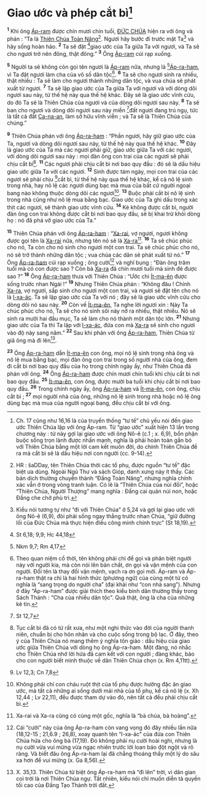 # Giao ước và phép cắt bì[^1]
<sup><b>1</b></sup> Khi ông [Áp-ram]() được chín mươi chín tuổi, [ĐỨC CHÚA]() hiện ra với ông và phán : “Ta là [Thiên Chúa Toàn Năng]()[^2]. Ngươi hãy bước đi trước mặt Ta[^3] và hãy sống hoàn hảo. <sup><b>2</b></sup> Ta sẽ đặt [^1*]giao ước của Ta giữa Ta với ngươi, và Ta sẽ cho ngươi trở nên đông, thật đông.” <sup><b>3</b></sup> Ông [Áp-ram]() cúi rạp xuống.

<sup><b>5</b></sup> Người ta sẽ không còn gọi tên ngươi là [Áp-ram]() nữa, nhưng là [^2*][Áp-ra-ham](), vì Ta đặt ngươi làm cha của vô số dân tộc[^4]. <sup><b>6</b></sup> Ta sẽ cho ngươi sinh ra nhiều, thật nhiều : Ta sẽ làm cho ngươi thành những dân tộc, và vua chúa sẽ phát xuất từ ngươi. <sup><b>7</b></sup> Ta sẽ lập giao ước của Ta giữa Ta với ngươi và với dòng dõi ngươi sau này, từ thế hệ này qua thế hệ khác. Đây sẽ là giao ước vĩnh cửu, do đó Ta sẽ là Thiên Chúa của ngươi và của dòng dõi ngươi sau này. <sup><b>8</b></sup> Ta sẽ ban cho ngươi và dòng dõi ngươi sau này miền [^3*]đất ngươi đang trú ngụ, tức là tất cả đất [Ca-na-an](), làm sở hữu vĩnh viễn ; và Ta sẽ là Thiên Chúa của chúng.”

<sup><b>9</b></sup> Thiên Chúa phán với ông [Áp-ra-ham]() : “Phần ngươi, hãy giữ giao ước của Ta, ngươi và dòng dõi ngươi sau này, từ thế hệ này qua thế hệ khác. <sup><b>10</b></sup> Đây là giao ước của Ta mà các ngươi phải giữ, giao ước giữa Ta với các ngươi, với dòng dõi ngươi sau này : mọi đàn ông con trai của các ngươi sẽ phải chịu cắt bì[^5]. <sup><b>11</b></sup> Các ngươi phải chịu cắt bì nơi bao quy đầu : đó sẽ là dấu hiệu giao ước giữa Ta với các ngươi. <sup><b>12</b></sup> Sinh được tám ngày, mọi con trai của các ngươi sẽ phải chịu [^4*]cắt bì, từ thế hệ này qua thế hệ khác, kể cả nô lệ sinh trong nhà, hay nô lệ các ngươi dùng bạc mà mua của bất cứ người ngoại bang nào không thuộc dòng dõi các ngươi[^6]. <sup><b>13</b></sup> Buộc phải cắt bì nô lệ sinh trong nhà cũng như nô lệ mua bằng bạc. Giao ước của Ta ghi dấu trong xác thịt các ngươi, sẽ thành giao ước vĩnh cửu. <sup><b>14</b></sup> Kẻ không được cắt bì, người đàn ông con trai không được cắt bì nơi bao quy đầu, sẽ bị khai trừ khỏi dòng họ : nó đã phá vỡ giao ước của Ta.”

<sup><b>15</b></sup> Thiên Chúa phán với ông [Áp-ra-ham]() : “[Xa-rai](), vợ ngươi, ngươi không được gọi tên là [Xa-rai]() nữa, nhưng tên nó sẽ là [Xa-ra]()[^7]. <sup><b>16</b></sup> Ta sẽ chúc phúc cho nó, Ta còn cho nó sinh cho ngươi một con trai. Ta sẽ chúc phúc cho nó, nó sẽ trở thành những dân tộc ; vua chúa các dân sẽ phát xuất từ nó.” <sup><b>17</b></sup> Ông [Áp-ra-ham]() cúi rạp xuống ; ông cười[^8] và nghĩ bụng : “Đàn ông trăm tuổi mà có con được sao ? Còn bà [Xa-ra]() đã chín mươi tuổi mà sinh đẻ được sao ?” <sup><b>18</b></sup> Ông [Áp-ra-ham]() thưa với Thiên Chúa : “Ước chi [Ít-ma-ên]() được sống trước nhan Ngài !” <sup><b>19</b></sup> Nhưng Thiên Chúa phán : “Không đâu ! Chính [Xa-ra](), vợ ngươi, sắp sinh cho ngươi một con trai, và ngươi sẽ đặt tên cho nó là [I-xa-ác](). Ta sẽ lập giao ước của Ta với nó ; đây sẽ là giao ước vĩnh cửu cho dòng dõi nó sau này. <sup><b>20</b></sup> Còn về [Ít-ma-ên](), Ta nghe lời ngươi xin : Này Ta chúc phúc cho nó, Ta sẽ cho nó sinh sôi nảy nở ra nhiều, thật nhiều. Nó sẽ sinh ra mười hai đầu mục, Ta sẽ làm cho nó thành một dân tộc lớn. <sup><b>21</b></sup> Nhưng giao ước của Ta thì Ta lập với [I-xa-ác](), đứa con mà [Xa-ra]() sẽ sinh cho ngươi vào độ này sang năm.” <sup><b>22</b></sup> Sau khi phán với ông [Áp-ra-ham](), Thiên Chúa từ giã ông mà đi lên[^9].

<sup><b>23</b></sup> Ông [Áp-ra-ham]() dẫn [Ít-ma-ên]() con ông, mọi nô lệ sinh trong nhà ông và nô lệ mua bằng bạc, mọi đàn ông con trai trong số người nhà của ông, đem đi cắt bì nơi bao quy đầu của họ trong chính ngày ấy, như Thiên Chúa đã phán với ông. <sup><b>24</b></sup> Ông [Áp-ra-ham]() được chín mươi chín tuổi khi chịu cắt bì nơi bao quy đầu. <sup><b>25</b></sup> [Ít-ma-ên](), con ông, được mười ba tuổi khi chịu cắt bì nơi bao quy đầu. <sup><b>26</b></sup> Trong chính ngày ấy, ông [Áp-ra-ham]() và [Ít-ma-ên](), con ông, chịu cắt bì ; <sup><b>27</b></sup> mọi người nhà của ông, những nô lệ sinh trong nhà hoặc nô lệ ông dùng bạc mà mua của người ngoại bang, đều chịu cắt bì với ông.

[^1]: Ch. 17 cũng như 16,16 là của truyền thống “tư tế” chủ yếu nói đến giao ước Thiên Chúa lập với ông Áp-ram. Từ “giao ước” xuất hiện 13 lần trong chương này : từ này gợi lại giao ước với ông Nô-ê (c.1 ; x. 6,9), bổn phận buộc sống trọn lành được nhấn mạnh, nghĩa là phải hoàn toàn gắn bó với Thiên Chúa bằng một lời cam kết muôn đời, do chính Thiên Chúa đề ra mà cắt bì sẽ là dấu hiệu nơi con người (cc. 9-14).
[^2]: HR : šaDDay, tên Thiên Chúa thời các tổ phụ, được nguồn “tư tế” đặc biệt ưa dùng. Ngoài Ngũ Thư và sách Gióp, danh xưng này ít thấy. Các bản dịch thường chuyển thành “Đấng Toàn Năng”, nhưng nghĩa chính xác vẫn ở trong vòng tranh luận. Có lẽ là “Thiên Chúa của núi đồi”, hoặc “Thiên Chúa, Người Thượng” mang nghĩa : Đấng cai quản núi non, hoặc Đấng che chở phù trì.
[^3]: Kiểu nói tương tự như “đi với Thiên Chúa” ở 5,24 và gợi lại giao ước với ông Nô-ê (6,9), đòi phải sống ngay thẳng trước nhan Chúa, “giữ đường lối của Đức Chúa mà thực hiện điều công minh chính trực” (St 18,19).
[^4]: Theo quan niệm cổ thời, tên không phải chỉ để gọi và phân biệt người này với người kia, mà còn nói lên bản chất, ơn gọi và vận mệnh của con người. Đổi tên là thay đổi vận mệnh, vạch ra ơn gọi mới. Áp-ram và Áp-ra-ham thật ra chỉ là hai hình thức (phương ngữ) của cùng một từ có nghĩa là “sang trọng do người cha” (đại khái như “con nhà sang”). Nhưng ở đây “Áp-ra-ham” được giải thích theo kiểu bình dân thường thấy trong Sách Thánh : “Cha của nhiều dân tộc”. Quả thật, ông là cha của những kẻ tin.
[^5]: Tục cắt bì đã có từ rất xưa, như một nghi thức vào đời của người thanh niên, chuẩn bị cho hôn nhân và cho cuộc sống trong bộ lạc. Ở đây, theo ý của Thiên Chúa nó mang thêm ý nghĩa tôn giáo : dấu hiệu của giao ước giữa Thiên Chúa với dòng họ ông Áp-ra-ham. Một đàng, nó nhắc cho Thiên Chúa nhớ lời hứa đã cam kết với con người ; đàng khác, bảo cho con người biết mình thuộc về dân Thiên Chúa chọn (x. Rm 4,11tt).
[^6]: Không phải chỉ con cháu ruột thịt của tổ phụ được hưởng đặc ân giao ước, mà tất cả những ai sống dưới mái nhà của tổ phụ, kể cả nô lệ (x. Xh 12,44 ; Lv 22,11), đều được tham dự vào đó, nên tất cả đều phải chịu cắt bì.
[^7]: Xa-rai và Xa-ra cũng có cùng một gốc, nghĩa là “bà chúa, bà hoàng”.
[^8]: Cái “cười” này của ông Áp-ra-ham còn vang vọng đó đây nhiều lần nữa (18,12-15 ; 21,6.9 ; 26,8), xoay quanh tên “I-xa-ác” của đứa con Thiên Chúa hứa cho ông bà (17,19). Đó không phải nụ cười hoài nghi, nhưng là nụ cười vừa vui mừng vừa ngạc nhiên trước lời loan báo đột ngột và rõ ràng. Và biết đâu ông Áp-ra-ham lại đã chẳng thoáng thấy một lý do sâu xa hơn để vui mừng (x. Ga 8,56).
[^9]: X. 35,13. Thiên Chúa từ biệt ông Áp-ra-ham mà “đi lên” trời, vì dân gian coi trời là nơi Thiên Chúa ngự. Tất nhiên, kiểu nói chỉ muốn diễn tả quyền tối cao của Đấng Tạo Thành trời đất.
[^1*]: St 6,18; 9,9; Hc 44,18
[^2*]: Nkm 9,7; Rm 4,17
[^3*]: St 12,7
[^4*]: Lv 12,3; Cn 7,8